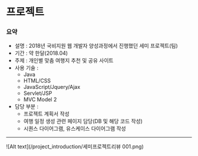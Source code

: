 # 프로젝트
### 요약
* 설명 : 2018년 국비지원 웹 개발자 양성과정에서 진행했던 세미 프로젝트(팀)
* 기간 : 약 한달(2018.04)
* 주제 : 개인별 맞춤 여행지 추천 및 공유 사이트
* 사용 기술 :
  - Java
  - HTML/CSS
  - JavaScript/Jquery/Ajax
  - Servlet/JSP
  - MVC Model 2
* 담당 부분 : 
  - 프로젝트 계획서 작성
  - 여행 일정 생성 관련 페이지 담당(DB 및 해당 코드 작성)
  - 시퀀스 다이어그램, 유스케이스 다이어그램 작성


***
![Alt text](/project_introduction/세미프로젝트리뷰 001.png)
